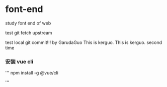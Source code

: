 # font-end
study font end of web

test git fetch upstream

test local git commit!!! by GarudaGuo This is kerguo.
This is kerguo. second time
### 安装 vue cli

'''
npm install -g @vue/cli

'''


